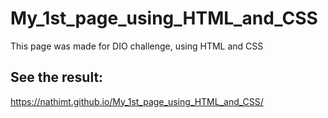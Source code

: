 # My_1st_page_using_HTML_and_CSS
This page was made for DIO challenge, using HTML and CSS

## See the result:
https://nathimt.github.io/My_1st_page_using_HTML_and_CSS/

